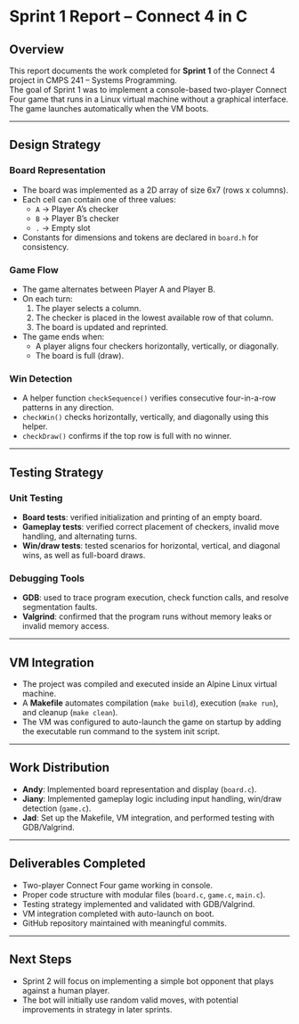 # Sprint 1 Report – Connect 4 in C

## Overview
This report documents the work completed for **Sprint 1** of the Connect 4 project in CMPS 241 – Systems Programming.  
The goal of Sprint 1 was to implement a console-based two-player Connect Four game that runs in a Linux virtual machine without a graphical interface.  
The game launches automatically when the VM boots.

---

## Design Strategy

### Board Representation
- The board was implemented as a 2D array of size 6x7 (rows x columns).
- Each cell can contain one of three values:
  - `A` → Player A’s checker
  - `B` → Player B’s checker
  - `.` → Empty slot
- Constants for dimensions and tokens are declared in `board.h` for consistency.

### Game Flow
- The game alternates between Player A and Player B.
- On each turn:
  1. The player selects a column.
  2. The checker is placed in the lowest available row of that column.
  3. The board is updated and reprinted.
- The game ends when:
  - A player aligns four checkers horizontally, vertically, or diagonally.
  - The board is full (draw).

### Win Detection
- A helper function `checkSequence()` verifies consecutive four-in-a-row patterns in any direction.
- `checkWin()` checks horizontally, vertically, and diagonally using this helper.
- `checkDraw()` confirms if the top row is full with no winner.

---

## Testing Strategy

### Unit Testing
- **Board tests**: verified initialization and printing of an empty board.  
- **Gameplay tests**: verified correct placement of checkers, invalid move handling, and alternating turns.  
- **Win/draw tests**: tested scenarios for horizontal, vertical, and diagonal wins, as well as full-board draws.

### Debugging Tools
- **GDB**: used to trace program execution, check function calls, and resolve segmentation faults.  
- **Valgrind**: confirmed that the program runs without memory leaks or invalid memory access.

---

## VM Integration
- The project was compiled and executed inside an Alpine Linux virtual machine.  
- A **Makefile** automates compilation (`make build`), execution (`make run`), and cleanup (`make clean`).  
- The VM was configured to auto-launch the game on startup by adding the executable run command to the system init script.

---

## Work Distribution
- **Andy**: Implemented board representation and display (`board.c`).  
- **Jiany**: Implemented gameplay logic including input handling, win/draw detection (`game.c`).  
- **Jad**: Set up the Makefile, VM integration, and performed testing with GDB/Valgrind.  

---

## Deliverables Completed
- Two-player Connect Four game working in console.  
- Proper code structure with modular files (`board.c`, `game.c`, `main.c`).  
- Testing strategy implemented and validated with GDB/Valgrind.  
- VM integration completed with auto-launch on boot.  
- GitHub repository maintained with meaningful commits.  

---

## Next Steps
- Sprint 2 will focus on implementing a simple bot opponent that plays against a human player.  
- The bot will initially use random valid moves, with potential improvements in strategy in later sprints.
